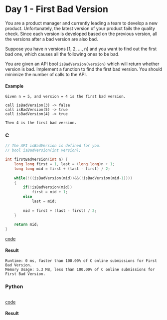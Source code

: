 # Day 1 - First Bad Version
You are a product manager and currently leading a team to develop a new product. Unfortunately, the latest version of your product fails the quality check. Since each version is developed based on the previous version, all the versions after a bad version are also bad.

Suppose you have n versions [1, 2, ..., n] and you want to find out the first bad one, which causes all the following ones to be bad.

You are given an API bool `isBadVersion(version)` which will return whether version is bad. Implement a function to find the first bad version. You should minimize the number of calls to the API.

#### Example
```
Given n = 5, and version = 4 is the first bad version.

call isBadVersion(3) -> false
call isBadVersion(5) -> true
call isBadVersion(4) -> true

Then 4 is the first bad version. 
```

### C
```C
// The API isBadVersion is defined for you.
// bool isBadVersion(int version);

int firstBadVersion(int n) {
    long long first = 1, last = (long long)n + 1;
    long long mid = first + (last - first) / 2;
    
    while(!((isBadVersion(mid))&&(!isBadVersion(mid-1))))
    {
        if(!isBadVersion(mid))
            first = mid + 1;
        else
            last = mid;
        
        mid = first + (last - first) / 2;
    }
    
    return mid;
}
```
[code](C/first-bad-version.c)

#### Result
```
Runtime: 0 ms, faster than 100.00% of C online submissions for First Bad Version.
Memory Usage: 5.3 MB, less than 100.00% of C online submissions for First Bad Version.
```

### Python
```python

```
[code](Python/first-bad-version.py)

#### Result
```

```
